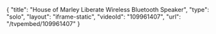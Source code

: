 {
    "title": "House of Marley Liberate Wireless Bluetooth Speaker",
    "type": "solo",
    "layout": "iframe-static",
    "videoId": "109961407",
    "url": "\/tvpembed\/109961407"
}